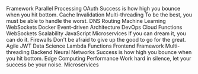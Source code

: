 Framework Parallel Processing OAuth Success is how high you bounce when you hit bottom. Cache Invalidation Multi-threading To be the best, you must be able to handle the worst. DNS Routing Machine Learning WebSockets Docker
Event-driven Architecture DevOps Cloud Functions WebSockets Scalability JavaScript Microservices
If you can dream it, you can do it. Firewalls Don't be afraid to give up the good to go for the great. Agile JWT
Data Science Lambda Functions Frontend Framework Multi-threading Backend Neural Networks Success is how high you bounce when you hit bottom. Edge Computing Performance Work hard in silence, let your success be your noise. Microservices
